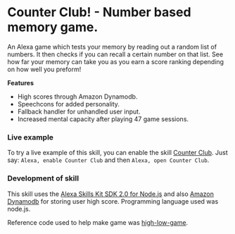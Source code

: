 # Counter Club! - Number based memory game.

An Alexa game which tests your memory by reading out a random list of numbers. It then checks if you can recall a certain number on that list.
See how far your memory can take you as you earn a score ranking depending on how well you preform!

__Features__
* High scores through Amazon Dynamodb.
* Speechcons for added personality.
* Fallback handler for unhandled user input.
* Increased mental capacity after playing 47 game sessions.

### Live example
To try a live example of this skill, you can enable the skill [Counter Club](https://www.amazon.com/NotMatt-Counter-Club/dp/B07FNK6TR8/ref=sr_1_1?s=digital-skills&ie=UTF8&qid=1532144294&sr=1-1&keywords=counter+club). Just say: `Alexa, enable Counter Club` and then `Alexa, open Counter Club`.

### Development of skill

This skill uses the [Alexa Skills Kit SDK 2.0 for Node.js](https://github.com/alexa/alexa-skills-kit-sdk-for-nodejs) and also [Amazon Dynamodb](https://aws.amazon.com/dynamodb/) for storing user high score.
Programming language used was node.js.

Reference code used to help make game was [high-low-game](https://github.com/alexa/skill-sample-nodejs-highlowgame/blob/master/lambda/custom/index.js).
